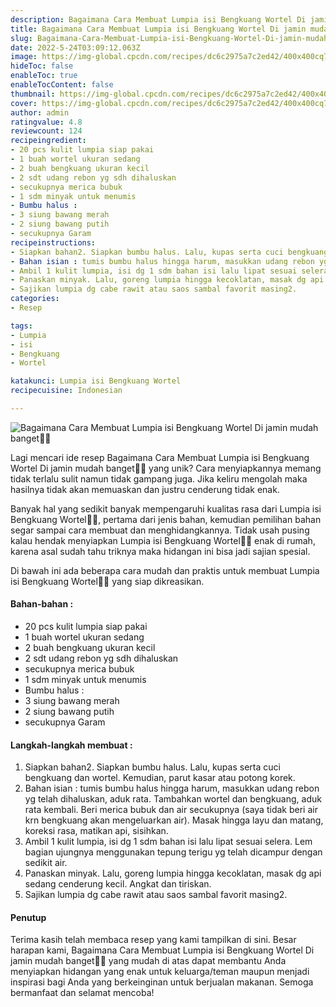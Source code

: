 ```yaml
---
description: Bagaimana Cara Membuat Lumpia isi Bengkuang Wortel Di jamin mudah banget"
title: Bagaimana Cara Membuat Lumpia isi Bengkuang Wortel Di jamin mudah banget
slug: Bagaimana-Cara-Membuat-Lumpia-isi-Bengkuang-Wortel-Di-jamin-mudah-banget
date: 2022-5-24T03:09:12.063Z
image: https://img-global.cpcdn.com/recipes/dc6c2975a7c2ed42/400x400cq70/photo.jpg
hideToc: false
enableToc: true
enableTocContent: false
thumbnail: https://img-global.cpcdn.com/recipes/dc6c2975a7c2ed42/400x400cq70/photo.jpg
cover: https://img-global.cpcdn.com/recipes/dc6c2975a7c2ed42/400x400cq70/photo.jpg
author: admin
ratingvalue: 4.8
reviewcount: 124
recipeingredient:
- 20 pcs kulit lumpia siap pakai
- 1 buah wortel ukuran sedang
- 2 buah bengkuang ukuran kecil
- 2 sdt udang rebon yg sdh dihaluskan
- secukupnya merica bubuk
- 1 sdm minyak untuk menumis
- Bumbu halus :
- 3 siung bawang merah
- 2 siung bawang putih
- secukupnya Garam
recipeinstructions:
- Siapkan bahan2. Siapkan bumbu halus. Lalu, kupas serta cuci bengkuang dan wortel. Kemudian, parut kasar atau potong korek.
- Bahan isian : tumis bumbu halus hingga harum, masukkan udang rebon yg telah dihaluskan, aduk rata. Tambahkan wortel dan bengkuang, aduk rata kembali. Beri merica bubuk dan air secukupnya (saya tidak beri air krn bengkuang akan mengeluarkan air). Masak hingga layu dan matang, koreksi rasa, matikan api, sisihkan.
- Ambil 1 kulit lumpia, isi dg 1 sdm bahan isi lalu lipat sesuai selera. Lem bagian ujungnya menggunakan tepung terigu yg telah dicampur dengan sedikit air.
- Panaskan minyak. Lalu, goreng lumpia hingga kecoklatan, masak dg api sedang cenderung kecil. Angkat dan tiriskan.
- Sajikan lumpia dg cabe rawit atau saos sambal favorit masing2.
categories:
- Resep

tags:
- Lumpia
- isi
- Bengkuang
- Wortel

katakunci: Lumpia isi Bengkuang Wortel
recipecuisine: Indonesian

---
```


![Bagaimana Cara Membuat Lumpia isi Bengkuang Wortel Di jamin mudah banget👩‍🍳](https://img-global.cpcdn.com/recipes/dc6c2975a7c2ed42/400x400cq70/photo.jpg)

Lagi mencari ide resep Bagaimana Cara Membuat Lumpia isi Bengkuang Wortel Di jamin mudah banget👩‍🍳 yang unik? Cara menyiapkannya memang tidak terlalu sulit namun tidak gampang juga. Jika keliru mengolah maka hasilnya tidak akan memuaskan dan justru cenderung tidak enak.

Banyak hal yang sedikit banyak mempengaruhi kualitas rasa dari Lumpia isi Bengkuang Wortel👩‍🍳, pertama dari jenis bahan, kemudian pemilihan bahan segar sampai cara membuat dan menghidangkannya. Tidak usah pusing kalau hendak menyiapkan Lumpia isi Bengkuang Wortel👩‍🍳 enak di rumah, karena asal sudah tahu triknya maka hidangan ini bisa jadi sajian spesial.

Di bawah ini ada beberapa cara mudah dan praktis untuk membuat Lumpia isi Bengkuang Wortel👩‍🍳 yang siap dikreasikan.

<!--inarticleads1-->

#### Bahan-bahan :

- 20 pcs kulit lumpia siap pakai
- 1 buah wortel ukuran sedang
- 2 buah bengkuang ukuran kecil
- 2 sdt udang rebon yg sdh dihaluskan
- secukupnya merica bubuk
- 1 sdm minyak untuk menumis
- Bumbu halus :
- 3 siung bawang merah
- 2 siung bawang putih
- secukupnya Garam

<!--inarticleads2-->

#### Langkah-langkah membuat :

1. Siapkan bahan2. Siapkan bumbu halus. Lalu, kupas serta cuci bengkuang dan wortel. Kemudian, parut kasar atau potong korek.
1. Bahan isian : tumis bumbu halus hingga harum, masukkan udang rebon yg telah dihaluskan, aduk rata. Tambahkan wortel dan bengkuang, aduk rata kembali. Beri merica bubuk dan air secukupnya (saya tidak beri air krn bengkuang akan mengeluarkan air). Masak hingga layu dan matang, koreksi rasa, matikan api, sisihkan.
1. Ambil 1 kulit lumpia, isi dg 1 sdm bahan isi lalu lipat sesuai selera. Lem bagian ujungnya menggunakan tepung terigu yg telah dicampur dengan sedikit air.
1. Panaskan minyak. Lalu, goreng lumpia hingga kecoklatan, masak dg api sedang cenderung kecil. Angkat dan tiriskan.
1. Sajikan lumpia dg cabe rawit atau saos sambal favorit masing2.

#### Penutup

Terima kasih telah membaca resep yang kami tampilkan di sini. Besar harapan kami, Bagaimana Cara Membuat Lumpia isi Bengkuang Wortel Di jamin mudah banget👩‍🍳 yang mudah di atas dapat membantu Anda menyiapkan hidangan yang enak untuk keluarga/teman maupun menjadi inspirasi bagi Anda yang berkeinginan untuk berjualan makanan. Semoga bermanfaat dan selamat mencoba!